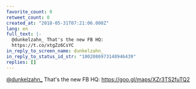 ```yaml
---
favorite_count: 0
retweet_count: 0
created_at: "2018-05-31T07:21:06.000Z"
lang: en
full_text: |-
  @dunkelzahn_ That's the new FB HQ: 
  https://t.co/xtgZz6CsYC
in_reply_to_screen_name: dunkelzahn_
in_reply_to_status_id_str: "1002086973148946439"
replies: []
---
```


[@dunkelzahn\_](https://twitter.com/dunkelzahn_) That's the new FB HQ:
<https://goo.gl/maps/XZr3TS2fuTQ2>
